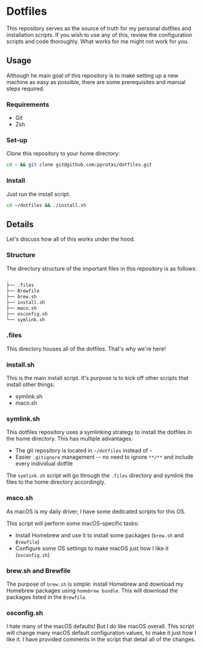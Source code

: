 # Dotfiles
This repository serves as the source of truth for my personal dotfiles and installation scripts. If you wish to use any of this, review the configuration scripts and code thoroughly. What works for me might not work for you.

## Usage
Although he main goal of this repository is to make setting up a new machine as easy as possible, there are some prerequisites and manual steps required.

### Requirements
- Git
- Zsh

### Set-up
Clone this repository to your home directory:
```bash
cd ~ && git clone git@github.com:pprotas/dotfiles.git
```

### Install
Just run the install script:
```bash
cd ~/dotfiles && ./install.sh
```

## Details
Let's discuss how all of this works under the hood.

### Structure
The directory structure of the important files in this repository is as follows:
```bash
.
├── .files
├── Brewfile
├── brew.sh
├── install.sh
├── maco.sh
├── osconfig.sh
└── symlink.sh
```

### .files
This directory houses all of the dotfiles. That's why we're here!

### install.sh
This is the main install script. It's purpose is to kick off other scripts that install other things:
- symlink.sh
- maco.sh

### symlink.sh
This dotfiles repository uses a symlinking strategy to install the dotfiles in the home directory. This has multiple advantages:
- The git repository is located in `~/dotfiles` instead of `~`
- Easier `.gitignore` management -- no need to ignore `**/**` and include every individual dotfile

The `symlink.sh` script will go through the `.files` directory and symlink the files to the home directory accordingly.

### maco.sh
As macOS is my daily driver, I have some dedicated scripts for this OS.

This script will perform some macOS-specific tasks:
- Install Homebrew and use it to install some packages (`brew.sh` and `Brewfile`)
- Configure some OS settings to make macOS just how I like it (`osconfig.sh`)

### brew.sh and Brewfile
The purpose of `brew.sh` is simple: install Homebrew and download my Homebrew packages using `homebrew bundle`. This will download the packages listed in the `Brewfile`.

### osconfig.sh
I hate many of the macOS defaults! But I do like macOS overall. This script will change many macOS default configuration values, to make it just how I like it. I have provided comments in the script that detail all of the changes.
